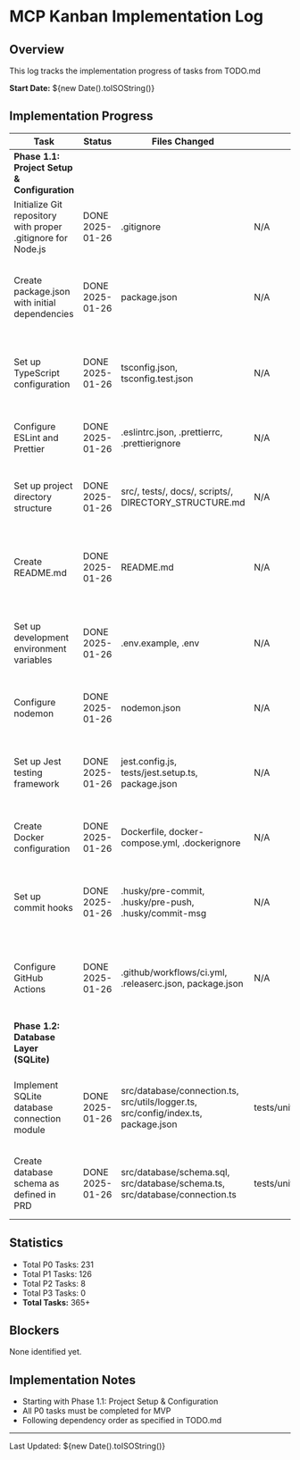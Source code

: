 # MCP Kanban Implementation Log

## Overview
This log tracks the implementation progress of tasks from TODO.md

**Start Date:** ${new Date().toISOString()}

## Implementation Progress

| Task | Status | Files Changed | Tests Added | Notes |
|------|--------|---------------|-------------|-------|
| **Phase 1.1: Project Setup & Configuration** | | | | |
| Initialize Git repository with proper .gitignore for Node.js | DONE 2025-01-26 | .gitignore | N/A | P0/S - Created comprehensive Node.js gitignore |
| Create package.json with initial dependencies | DONE 2025-01-26 | package.json | N/A | P0/S - Added all required dependencies for Express, SQLite, Socket.io, MCP, CLI |
| Set up TypeScript configuration | DONE 2025-01-26 | tsconfig.json, tsconfig.test.json | N/A | P0/S - Created comprehensive TS config with strict settings and path mapping |
| Configure ESLint and Prettier | DONE 2025-01-26 | .eslintrc.json, .prettierrc, .prettierignore | N/A | P0/S - Set up Airbnb config with TypeScript, strict rules |
| Set up project directory structure | DONE 2025-01-26 | src/, tests/, docs/, scripts/, DIRECTORY_STRUCTURE.md | N/A | P0/S - Created full directory structure with placeholder files |
| Create README.md | DONE 2025-01-26 | README.md | N/A | P0/S - Created comprehensive project documentation with features, architecture, setup |
| Set up development environment variables | DONE 2025-01-26 | .env.example, .env | N/A | P0/S - Created comprehensive env config with DB, API, logging, git settings |
| Configure nodemon | DONE 2025-01-26 | nodemon.json | N/A | P0/S - Set up nodemon with TypeScript, path mapping, file watching |
| Set up Jest testing framework | DONE 2025-01-26 | jest.config.js, tests/jest.setup.ts, package.json | N/A | P0/S - Configured Jest with SWC, TypeScript, coverage, test utilities |
| Create Docker configuration | DONE 2025-01-26 | Dockerfile, docker-compose.yml, .dockerignore | N/A | P0/S - Multi-stage Docker build with dev/prod profiles |
| Set up commit hooks | DONE 2025-01-26 | .husky/pre-commit, .husky/pre-push, .husky/commit-msg | N/A | P0/S - Husky hooks with lint-staged, type checking, conventional commits |
| Configure GitHub Actions | DONE 2025-01-26 | .github/workflows/ci.yml, .releaserc.json, package.json | N/A | P0/S - Complete CI/CD with testing, security, Docker, releases |
| **Phase 1.2: Database Layer (SQLite)** | | | | |
| Implement SQLite database connection module | DONE 2025-01-26 | src/database/connection.ts, src/utils/logger.ts, src/config/index.ts, package.json | tests/unit/database/connection.test.ts | P0/M - Singleton connection with transactions, health checks, WAL mode |
| Create database schema as defined in PRD | DONE 2025-01-26 | src/database/schema.sql, src/database/schema.ts, src/database/connection.ts | tests/unit/database/schema.test.ts | P0/L - Complete schema with all tables, views, indexes, triggers, FTS |

## Statistics
- Total P0 Tasks: 231
- Total P1 Tasks: 126
- Total P2 Tasks: 8
- Total P3 Tasks: 0
- **Total Tasks:** 365+

## Blockers
None identified yet.

## Implementation Notes
- Starting with Phase 1.1: Project Setup & Configuration
- All P0 tasks must be completed for MVP
- Following dependency order as specified in TODO.md

---

Last Updated: ${new Date().toISOString()}